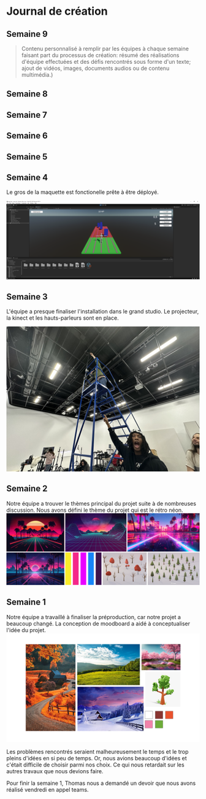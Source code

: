# Journal de création

## Semaine 9
> Contenu personnalisé à remplir par les équipes à chaque semaine faisant part du processus de création: résumé des réalisations d'équipe effectuées et des défis rencontrés sous forme d'un texte; ajout de vidéos, images, documents audios ou de contenu multimédia.)

## Semaine 8

## Semaine 7

## Semaine 6

## Semaine 5

## Semaine 4
Le gros de la maquette est fonctionelle prête à être déployé. 

![Maquette](../preproduction/medias/Capture_maquette.PNG)
## Semaine 3
L'équipe a presque finaliser l'installation dans le grand studio. Le projecteur, la kinect et les hauts-parleurs sont en place.

![Instalation](../preproduction/medias/installation.jpg)
## Semaine 2
Notre équipe a trouver le thèmes principal du projet suite à de nombreuses discussion. Nous avons défini le thème du projet qui est le rétro néon.
![thème](medias/moodboard.png)

## Semaine 1
Notre équipe a travaillé à finaliser la préproduction, car notre projet a beaucoup changé.
La conception de moodboard a aidé à conceptualiser l'idée du projet.
![modboard](medias/Erick/moodboard.png)

Les problèmes rencontrés seraient malheureusement le temps et le trop pleins d'idées en si peu de temps. Or, nous avions beaucoup d'idées et c'était difficile de choisir parmi nos choix. Ce qui nous retardait sur les autres travaux que nous devions faire.

Pour finir la semaine 1, Thomas nous a demandé un devoir que nous avons réalisé vendredi en appel teams.
